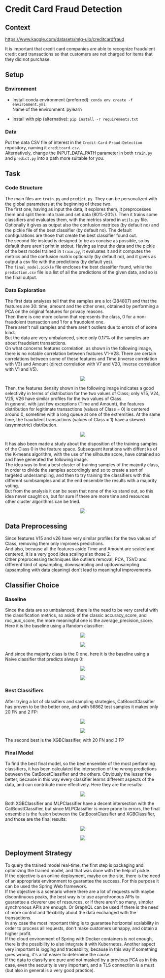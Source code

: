 # Credit Card Fraud Detection
## Context
https://www.kaggle.com/datasets/mlg-ulb/creditcardfraud

It is important that credit card companies are able to recognize fraudulent credit card transactions so that customers are not charged for items that they did not purchase.

## Setup
### Environment
- Install conda environment (preferred): ```conda env create -f environment.yml```   
Name of the environment: pylearn    

- Install with pip (alternative): ```pip install -r requirements.txt```
### Data
Put the data CSV file of interest in the ```Credit-Card-Fraud-Detection``` repository, naming it ```creditcard.csv```.   
Alternatively, change the INPUT_DATA_PATH parameter in both ```train.py``` and ```predict.py``` into a path more suitable for you.
## Task
### Code Structure
The main files are ```train.py``` and ```predict.py```. They can be personalized with the global parameters at the beginning of these two.   
The first one, having as input the data, it explores them, it preprocesses them and split them into train and set data (80%-20%). Then it trains some classifiers and evaluates them, with the metrics stored in ```utils.py``` file.
Optionally it gives as output also the confusion matrices (by default no) and the pickle file of the best classifier (by default no).
The default configurations are those that create the best classifier found out.      
The second file instead is designed to be as concise as possible, so by default there aren't print in stdout. Having as input the data and the pickle of the best model trained in ```train.py```, it evaluates it and it computes the metrics and the confusion matrix optionally (by default no), and it gives as output a csv file with the predictions (by default yes).    
The ```final_model.pickle``` file encloses the best classifier found, while the ```prediction.csv``` file is a list of all the predictions of the given data, and so is the final output.
### Data Exploration
The first data analyses tell that the samples are a lot (284807) and that the features are 30: time, amount and the other ones, obtained by performing a PCA on the original features for privacy reasons.    
Then there is one more column that represents the class, 0 for a non-fraudolent transaction and 1 for a fraudolent one.    
There aren't null samples and there aren't outliers due to errors of of some kind.   
But the data are very umbalanced, since only 0.17% of the samples are about fraudolent transactions.   
On what concerns features correlation, as shown in the following image, there is no notable correlation between features V1-V28. There are certain correlations between some of these features and Time (inverse correlation with V3) and Amount (direct correlation with V7 and V20, inverse correlation with V1 and V5).

<p align="center">
 <img src="analyses/features_correlation.png">
</p>

Then, the features density shown in the following image indicates a good selectivity in terms of distribution for the two values of Class; only V15, V24, V25, V26 have similar profiles for the two values of Class.   
In general, with just few exceptions (Time and Amount), the features distribution for legitimate transactions (values of Class = 0) is centered around 0, sometime with a long queue at one of the extremities. At the same time, the fraudulent transactions (values of Class = 1) have a skewed (asymmetric) distribution.

<p align="center">
 <img src="analyses/features_density.png">
</p>

It has also been made a study about the disposition of the training samples of the Class 0 in the feature space. Subsequent iterations with diffent ks of the K-means algorithm, with the use of the silhoutte score, have obtained so and have generated the following image.   
The idea was to find a best cluster of training samples of the majority class, in order to divide the samples accordingly and so to create a sort of targeted undersampling, and then to try training the classifiers with this different sumbsamples and at the end ensemble the results with a majority voting.   
But from the analysis it can be seen that none of the ks stand out, so this idea never caught on, but for sure if there are more time and resources other cluster algorithms can be tried.

<p align="center">
 <img src="analyses/silhouette_score_train_class0.png">
</p>

## Data Preprocessing
Since features V15 and v26 have very similar profiles for the two values of Class, removing them only improves predictions.   
And also, because all the features aside Time and Amount are scaled and centered, it is a very good idea scaling also those 2.     
Other preprocessing techniques like outliers removal, PCA, TSVD and different kind of upsampling, downsampling and updownsampling (upsampling with data cleaning) don't lead to meaningful improvements


## Classifier Choice
### Baseline
Since the data are so umbalanced, there is the need to be very careful with the classification metrics, so aside of the classic accuracy_score, and roc_auc_score, the more meaningful one is the average_precision_score.   
Here it is the baseline using a Random classifier:
<p align="center">
 <img src="metric_outputs/rc_scores.png">
</p>
<p align="center">
 <img src="metric_outputs/rc_conf_matr.png">
</p>
And since the majority class is the 0 one, here it is the baseline using a Naive classifier that predicts always 0:  
<p align="center">
 <img src="metric_outputs/nc_scores.png">
</p>
<p align="center">
 <img src="metric_outputs/nc_conf_matr.png">
</p>

### Best Classifiers
After trying a lot of classifiers and sampling strategies, CatBoostClassifier has proven to be the better one, and with 56862 test samples it makes only 20 FN and 2 FP:
<p align="center">
 <img src="metric_outputs/cbc_scores.png">
</p>
<p align="center">
 <img src="metric_outputs/cbc_conf_matr.png">
</p>
The second best is the XGBClassifier, with 20 FN and 3 FP 

### Final Model
To find the best final model, so the best ensemble of the most performing classifiers, it has been calculated the intersection of the wrong predictions between the CatBoostClassifier and the others. Obviously the lesser the better, because in this way every classifier learns different aspects of the data, and can contribute more effectively. Here they are the results:
<p align="center">
 <img src="analyses/intersection_wrong_predictions.png">
</p>

Both XGBClassifier and MLPClassifier have a decent intersection with the CatBoostClassifier, but since MLPClassifier is more prone to errors, the final ensemble is the fusion between the CatBoostClassifier and XGBClassifier, and those are the final results:
<p align="center">
 <img src="metric_outputs/ensemble_scores.png">
</p>
<p align="center">
 <img src="metric_outputs/ensemble_conf_matr.png">
</p>

## Deployment Strategy
To query the trained model real-time, the first step is packaging and optimizing the trained model, and that was done with the help of pickle.     
If the objective is an online deployment, maybe on the site, there is the need of an appropriate environment to guarantee the success.
For this purpose it can be used the Spring Web framework.    
If the objective is a scenario where there are a lot of requests with maybe discontinuous peaks, the best way is to use asynchronous APIs to guarantee a cleverer use of resources, or if there aren't so many, simpler synchronous APIs are enough. Or GraphQL can be used if there is the need of more control and flexibility about the data exchanged with the transactions.    
In any case the most important thing is to guarantee horizontal scalability in order to process all requests, don't make customers unhappy, and obtain a higher profit.    
If the cloud environment of Spring with Docker containers is not enough, there is the possibility to also integrate it with Kubernetes.
Another aspect very important is logging and traceability, because in this way if something goes wrong, it's a lot easier to determine the cause.    
If the data to classify are pure and not masked by a previous PCA as in this case, even the security is very important, and a TLS connection is a must (but also in general is a very good practice).
